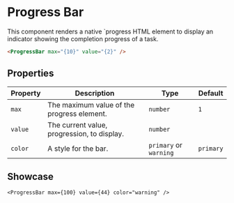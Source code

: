 <script lang="ts">
    import ProgressBar from "$lib/components/ProgressBar.svelte";
</script>

# Progress Bar

This component renders a native `progress HTML element to display an indicator showing the completion progress of a task.

```html
<ProgressBar max="{10}" value="{2}" />
```

## Properties

| Property | Description                                 | Type                   | Default   |
| -------- | ------------------------------------------- | ---------------------- | --------- |
| `max`    | The maximum value of the progress element.  | `number`               | `1`       |
| `value`  | The current value, progression, to display. | `number`               |           |
| `color`  | A style for the bar.                        | `primary` or `warning` | `primary` |

## Showcase

<div class="card-grid">
    <ProgressBar max={10} value={2} />

    <ProgressBar max={100} value={44} color="warning" />

</div>
